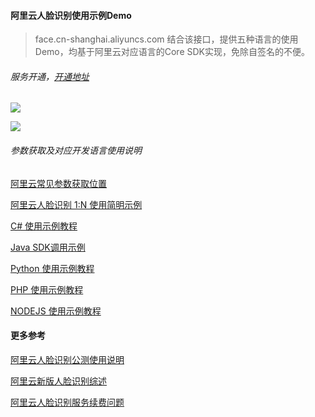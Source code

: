 #### 阿里云人脸识别使用示例Demo

> face.cn-shanghai.aliyuncs.com 结合该接口，提供五种语言的使用Demo，均基于阿里云对应语言的Core SDK实现，免除自签名的不便。

###### 服务开通，[开通地址](https://ai.aliyun.com/face?spm=a2c4e.11153940.0.0.62c849a0pyk6T6)

![](https://yqfile.alicdn.com/9ba4fc0e90fefd9dd79f9515ad8563cf857fcdcf.png)

![](https://yqfile.alicdn.com/13828bdb09f6a6878eeff0177b188288edf4de7a.png)

###### 参数获取及对应开发语言使用说明

[阿里云常见参数获取位置](https://yq.aliyun.com/articles/693979)

[阿里云人脸识别 1:N 使用简明示例](https://yq.aliyun.com/articles/704556)

[C# 使用示例教程](https://yq.aliyun.com/articles/710449)

[Java SDK调用示例](https://yq.aliyun.com/articles/707930)

[Python 使用示例教程](https://yq.aliyun.com/articles/710735)

[PHP 使用示例教程](https://yq.aliyun.com/articles/711276)

[NODEJS 使用示例教程](https://yq.aliyun.com/articles/711179)

#### 更多参考
[阿里云人脸识别公测使用说明](https://yq.aliyun.com/articles/707930)

[阿里云新版人脸识别综述](https://yq.aliyun.com/articles/711726)

[阿里云人脸识别服务续费问题](https://yq.aliyun.com/articles/743385)

